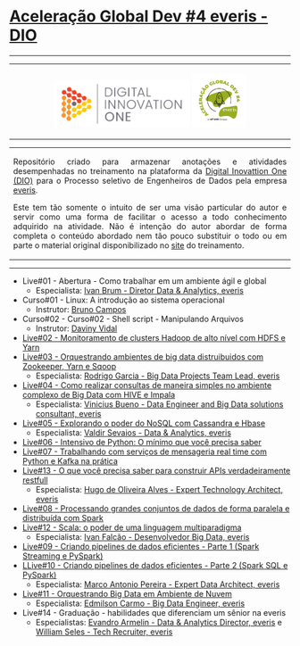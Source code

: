 # **<u>Aceleração Global Dev #4 everis - DIO</u>**

------
<table style="width: 100%">
  <tr>
    <td>
      <p align="center">
        <img src="./img/logo_dio.png" alt="logo_dio" width="50%" />
        <img src="/img/logo_aceleracao_everis.png" alt="logo_aceleracao_everis" width="20%" />
      </p>
    </td>
  </tr>
</table>

<table style="width: 100%">
  <tr>
    <td>
      <p align="justify">
        Repositório criado para armazenar anotações e atividades desempenhadas no treinamento na plataforma da <a href="https://digitalinnovation.one/" target="_blank">Digital Inovattion One (DIO)</a> para o Processo seletivo de Engenheiros de Dados pela empresa <a href="https://www.everis.com/brazil" target="_blank">everis</a>.
      </p>
      <p align="justify">
        Este tem tão somente o intuito de ser uma visão particular do autor e servir como uma forma de facilitar o acesso a todo conhecimento adquirido na atividade. Não é intenção do autor abordar de forma completa o conteúdo abordado nem tão pouco substituir o todo ou em parte o material original disponibilizado no <a href="https://web.digitalinnovation.one/acceleration/aceleracao-global-dev-4-everis?tab=path" target="_blank">site</a> do treinamento.
      </p>
    </td>
  </tr>
</table>

------

- Live#01 - Abertura - Como trabalhar em um ambiente ágil e global
	- Especialista: [Ivan Brum - Diretor Data & Analytics, everis](https://www.linkedin.com/in/ivan-brum-960358/)
- Curso#01 - Linux: A introdução ao sistema operacional
	- Instrutor: [Bruno Campos](https://www.linkedin.com/in/brunodecamposdias/)
- Curso#02 - Curso#02 - Shell script - Manipulando Arquivos
	- Instrutor: [Daviny Vidal](https://www.linkedin.com/in/davinyvidal/)
- [Live#02 - Monitoramento de clusters Hadoop de alto nível com HDFS e Yarn](./live_02)
- [Live#03 - Orquestrando ambientes de big data distruibuidos com Zookeeper, Yarn e Sqoop](./live_03)
	- Especialista: [Rodrigo Garcia - Big Data Projects Team Lead, everis](https://www.linkedin.com/in/rodsantosg/)
- [Live#04 - Como realizar consultas de maneira simples no ambiente complexo de Big Data com HIVE e Impala](./live_04)
	- Especialista: [Vinicius Bueno - Data Engineer and Big Data solutions consultant, everis](https://www.linkedin.com/in/vinicius-m-bueno-br/)
- [Live#05 - Explorando o poder do NoSQL com Cassandra e Hbase](./live_05)
	- Especialista: [Valdir Sevaios - Data & Analytics, everis](https://www.linkedin.com/in/valdir-novo-sevaios-junior-8190a096/)
- [Live#06 - Intensivo de Python: O mínimo que você precisa saber](./live_06)
- [Live#07 - Trabalhando com serviços de mensageria real time com Python e Kafka na prática](./live_07)
- [Live#13 - O que você precisa saber para construir APIs verdadeiramente restfull](./live_13)
	- Especialista: [Hugo de Oliveira Alves - Expert Technology Architect, everis](https://www.linkedin.com/in/huguinho/)
- [Live#08 - Processando grandes conjuntos de dados de forma paralela e distribuída com Spark](./live_08)
- [Live#12 - Scala: o poder de uma linguagem multiparadigma](./live_12)
	- Especialista: [Ivan Falcão - Desenvolvedor Big Data, everis](https://www.linkedin.com/in/ivanpfalcao/)
- [Live#09 - Criando pipelines de dados eficientes - Parte 1 (Spark Streaming e PySpark)](./live_09)
- [LLive#10 - Criando pipelines de dados eficientes - Parte 2 (Spark SQL e PySpark)](./live_10)
	- Especialista: [Marco Antonio Pereira - Expert Data Architect, everis](https://www.linkedin.com/in/marcoap/)
- [Live#11 - Orquestrando Big Data em Ambiente de Nuvem](./live_11)
	- Especialista: [Edmilson Carmo - Big Data Engineer, everis](https://www.linkedin.com/in/edm-carmo/)
- Live#14 - Graduação - habilidades que diferenciam um sênior na everis
	- Especialistas: [Evandro Armelin - Data & Analytics Director, everis](https://www.linkedin.com/in/evandroarmelin/) e [William Seles - Tech Recruiter, everis](https://www.linkedin.com/in/william-seles-464351147/)
